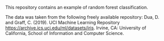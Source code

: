 This repository contains an example of random forest classification.

The data was taken from the following freely available repository:
Dua, D. and Graff, C. (2019). UCI Machine Learning Repository https://archive.ics.uci.edu/ml/datasets/iris. Irvine, CA: University of California, School of Information and Computer Science.

